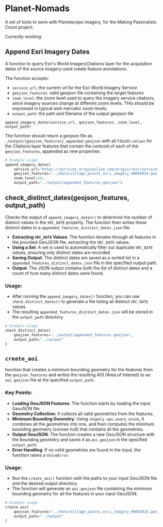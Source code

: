 # Planet-Nomads

A set of tools to work with Planetscope imagery, for the Making Pastoralists Count project.


Currently working:

## Append Esri Imagery Dates

A function to query Esri's World ImageryCitations layer for the acquisition dates of the source imagery used create feature annotations.

The function accepts:

* `service_url`: the current url for the Esri World Imagery Service
* `geojson_features`: valid geojson file containing the target features
* `zoom_level`: the zoom level used to query the imagery service citations, since imagery sources change at different zoom levels. THis should be expressed in typical web mercator zoom levels.
* `output_path`: the path and filename of the output geojson file

`append_imagery_dates(service_url, geojson_features, zoom_level, output_path)`

The function should return a geojson file as `./output/{geojson_features}_appended.geojson` with all `FIELDS:values` for the Citations layer features that contain the centroid of each of the `geojson_features`, appended as new properties.
```python
# Example usage
append_imagery_dates(
    service_url="https://services.arcgisonline.com/arcgis/rest/services/World_Imagery/MapServer",
    geojson_features="../data/village_points_esri_imagery_08092024.geojson",
    zoom_level=14,
    output_path="../output/appended_features.geojson")
```

## check_distinct_dates(geojson_features, output_path) 

Checks the output of `append_imagery_dates()` to determine the number of distinct values in the `SRC_DATE` property. The function then writes these distinct dates to a `appended_features_distinct_dates.json` file.



- **Extracting `SRC_DATE` Values**: The function iterates through all features in the provided GeoJSON file, extracting the `SRC_DATE` values.
- **Using a Set**: A set is used to automatically filter out duplicate `SRC_DATE` values, ensuring only distinct dates are recorded.
- **Saving Output**: The distinct dates are saved as a sorted list in a `appended_features_distinct_dates.json` file in the specified output path.
- **Output**: The JSON output contains both the list of distinct dates and a count of how many distinct dates were found.

### Usage:

- After running the `append_imagery_dates()` function, you can use `check_distinct_dates()` to generate a file listing all distinct `SRC_DATE` values.
- The resulting `appended_features_distinct_dates.json` will be stored in the `output_path` directory.

```python
# Example usage
check_distinct_dates(
    geojson_features="../output/appended_features.geojson",
    output_path="../output"
)
```

##  `create_aoi` 

function that creates a minimum bounding geometry for the features from the `geojson_features` and writes the resulting AOI (Area of Interest) to an `aoi.geojson` file at the specified `output_path`.



### Key Points:

- **Loading GeoJSON Features**: The function starts by loading the input GeoJSON file.
- **Geometry Collection**: It collects all valid geometries from the features.
- **Minimum Bounding Geometry**: Using `shapely.ops.unary_union`, it combines all the geometries into one, and then computes the minimum bounding geometry (convex hull) that contains all the geometries.
- **Output GeoJSON**: The function creates a new GeoJSON structure with the bounding geometry and saves it as `aoi.geojson` in the specified `output_path`.
- **Error Handling**: If no valid geometries are found in the input, the function raises a `ValueError`.

### Usage:

- Run the `create_aoi()` function with the paths to your input GeoJSON file and the desired output directory.
- The function will generate an `aoi.geojson` file containing the minimum bounding geometry for all the features in your input GeoJSON.

```python
# Example usage
create_aoi(
    geojson_features="../data/village_points_esri_imagery_08092024.geojson",
    output_path="../output"
)
```